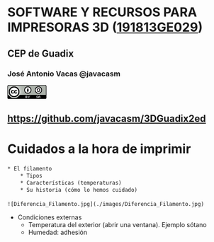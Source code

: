 # SOFTWARE Y RECURSOS PARA IMPRESORAS 3D ([191813GE029](https://www.juntadeandalucia.es/educacion/secretariavirtual/consultaCEP/actividad/191813GE029/))

## CEP de Guadix


### José Antonio Vacas @javacasm

![CCbySA](images/CCbySQ_88x31.png)

## https://github.com/javacasm/3DGuadix2ed


# Cuidados a la hora de imprimir


	* El filamento
		* Tipos
		* Características (temperaturas)
		* Su historia (cómo lo hemos cuidado)

    ![Diferencia_Filamento.jpg](./images/Diferencia_Filamento.jpg)

  * Condiciones externas
    * Temperatura del exterior (abrir una ventana). Ejemplo sótano
    * Humedad: adhesión
